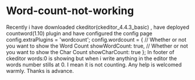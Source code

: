 Word-count-not-working
======================

Recently i have downloaded ckeditor(ckeditor_4.4.3_basic)  , have deployed countword(1.10) plugin and have configured the config page  config.extraPlugins = 'wordcount'; config.wordcount = {  // Whether or not you want to show the Word Count showWordCount: true,  // Whether or not you want to show the Char Count showCharCount: true }; In footer of ckeditor words:0 is showing but when i write anything in the editor the words number stills at 0. I mean it is not counting. Any help is welcomed warmly. Thanks is advance.
